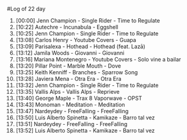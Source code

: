 #Log of 22 day

1. [00:00] Jenn Champion - Single Rider - Time to Regulate
1. [10:22] Autechre - Incunabula - Eggshell
1. [10:25] Jenn Champion - Single Rider - Time to Regulate
1. [13:08] Carlos Henry - Youtube Covers - Guapa
1. [13:09] Parisalexa - Hothead - Hothead (feat. Lazā)
1. [13:12] Jamila Woods - Giovanni - Giovanni
1. [13:16] Mariana Montenegro - Youtube Covers - Solo vine a bailar
1. [13:20] Pillar Point - Marble Mouth - Dove
1. [13:25] Keith Kenniff - Branches - Sparrow Song
1. [13:28] Javiera Mena - Otra Era - Otra Era
1. [13:32] Jenn Champion - Single Rider - Time to Regulate
1. [13:35] Vallis Alps - Vallis Alps - Reprieve
1. [13:40] George Maple - Trax 8 Vaporwave - OPST
1. [13:43] Monoman - Meditation - Meditation
1. [13:47] Nardeydey - FreeFalling - FreeFalling
1. [13:50] Luis Alberto Spinetta - Kamikaze - Barro tal vez
1. [13:51] Nardeydey - FreeFalling - FreeFalling
1. [13:52] Luis Alberto Spinetta - Kamikaze - Barro tal vez
